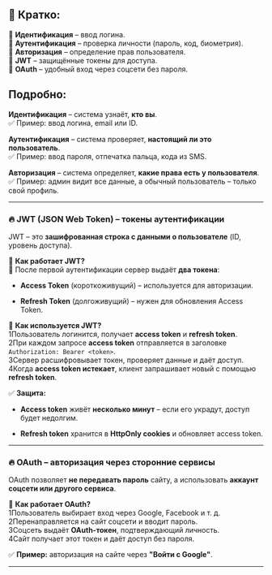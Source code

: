
## 🚀 **Кратко:**

🔹 **Идентификация** – ввод логина.  
🔹 **Аутентификация** – проверка личности (пароль, код, биометрия).  
🔹 **Авторизация** – определение прав пользователя.  
🔹 **JWT** – защищённые токены для доступа.  
🔹 **OAuth** – удобный вход через соцсети без пароля.

## Подробно:

**Идентификация** – система узнаёт, **кто вы**.  
✅ Пример: ввод логина, email или ID.

**Аутентификация** – система проверяет, **настоящий ли это пользователь**.  
✅ Пример: ввод пароля, отпечатка пальца, кода из SMS.

**Авторизация** – система определяет, **какие права есть у пользователя**.  
✅ Пример: админ видит все данные, а обычный пользователь – только свой профиль.

---

### 🔥 **JWT (JSON Web Token) – токены аутентификации**

JWT – это **зашифрованная строка с данными о пользователе** (ID, уровень доступа).

📌 **Как работает JWT?**  
🔹 После первой аутентификации сервер выдаёт **два токена**:

- **Access Token** (короткоживущий) – используется для авторизации.
    
- **Refresh Token** (долгоживущий) – нужен для обновления Access Token.
    

📌 **Как используется JWT?**  
1️Пользователь логинится, получает **access token** и **refresh token**.  
2️При каждом запросе **access token** отправляется в заголовке `Authorization: Bearer <token>`.  
3️Сервер расшифровывает токен, проверяет данные и даёт доступ.  
4️Когда **access token истекает**, клиент запрашивает новый с помощью **refresh token**.

✅ **Защита:**

- **Access token** живёт **несколько минут** – если его украдут, доступ будет недолгим.
    
- **Refresh token** хранится в **HttpOnly cookies** и обновляет access token.
    

---

### 🔥 **OAuth – авторизация через сторонние сервисы**

OAuth позволяет **не передавать пароль** сайту, а использовать **аккаунт соцсети или другого сервиса**.

📌 **Как работает OAuth?**  
1️Пользователь выбирает вход через Google, Facebook и т. д.  
2️Перенаправляется на сайт соцсети и вводит пароль.  
3️Соцсеть выдаёт **OAuth-токен**, подтверждающий личность.  
4️Сайт получает этот токен и даёт доступ без пароля.

✅ **Пример:** авторизация на сайте через **"Войти с Google"**.

---


